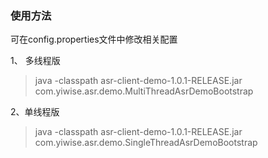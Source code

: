 ### 使用方法

可在config.properties文件中修改相关配置

1、 多线程版 
> java -classpath asr-client-demo-1.0.1-RELEASE.jar com.yiwise.asr.demo.MultiThreadAsrDemoBootstrap

2、单线程版 
> java -classpath asr-client-demo-1.0.1-RELEASE.jar com.yiwise.asr.demo.SingleThreadAsrDemoBootstrap
